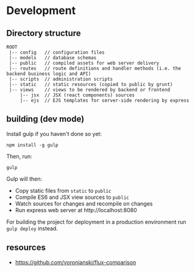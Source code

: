 # Development

## Directory structure

```
ROOT
 |-- config   // configuration files
 |-- models   // database schemas
 |-- public   // compiled assets for web server delivery
 |-- routes   // route definitions and handler methods (i.e. the backend business logic and API)
 |-- scripts  // administration scripts
 |-- static   // static resources (copied to public by grunt)
 |-- views    // views to be rendered by backend or frontend
     |-- jsx  // JSX (react components) sources
     |-- ejs  // EJS templates for server-side rendering by express
```

## building (dev mode)

Install gulp if you haven't done so yet:
```
npm install -g gulp
```

Then, run:

```
gulp
```

Gulp will then:
 * Copy static files from ```static``` to ```public```
 * Compile ES6 and JSX view sources to ```public```
 * Watch sources for changes and recompile on changes
 * Run express web server at http://localhost:8080

For building the project for deployment in a production environment run ```gulp deploy``` instead.

## resources

 * https://github.com/voronianski/flux-comparison
